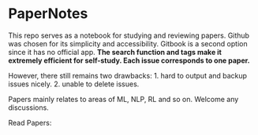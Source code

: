 # PaperNotes

This repo serves as a notebook for studying and reviewing papers. Github was chosen for its simplicity and accessibility. Gitbook is a second option since it has no official app. **The search function and tags make it extremely efficient for self-study. Each issue corresponds to one paper.**

However, there still remains two drawbacks: 1. hard to output and backup issues nicely. 2. unable to delete issues.

Papers mainly relates to areas of ML, NLP, RL and so on. Welcome any discussions.

Read Papers:
